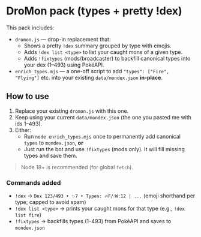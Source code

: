 
# DroMon pack (types + pretty !dex)

This pack includes:
- `dromon.js` — drop-in replacement that:
  - Shows a pretty `!dex` summary grouped by type with emojis.
  - Adds `!dex list <type>` to list your caught mons of a given type.
  - Adds `!fixtypes` (mods/broadcaster) to backfill canonical types into your dex (1–493) using PokéAPI.
- `enrich_types.mjs` — a one-off script to add `"types": ["Fire", "Flying"]` etc. into your existing `data/mondex.json` **in-place**.

## How to use
1) Replace your existing `dromon.js` with this one.
2) Keep using your current `data/mondex.json` (the one you pasted me with ids 1–493).
3) Either:
   - Run `node enrich_types.mjs` once to permanently add canonical `types` to `mondex.json`, **or**
   - Just run the bot and use `!fixtypes` (mods only). It will fill missing types and save them.

> Node 18+ is recommended (for global `fetch`).

### Commands added
- `!dex` → `Dex 123/493 • ✨7 • Types: 🔥F/💧W:12 | ...` (emoji shorthand per type; capped to avoid spam)
- `!dex list <type>` → prints your caught mons for that type (e.g., `!dex list fire`)
- `!fixtypes` → backfills types (1–493) from PokéAPI and saves to `mondex.json`

